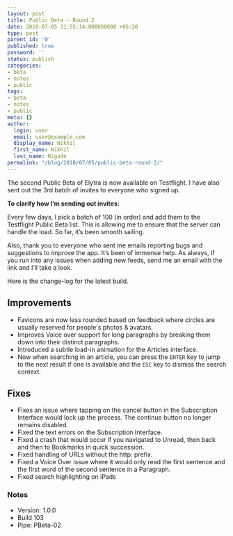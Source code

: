 ```yaml
---
layout: post
title: Public Beta - Round 2
date: 2018-07-05 11:55:14.000000000 +05:30
type: post
parent_id: '0'
published: true
password: ''
status: publish
categories:
- beta
- notes
- public
tags:
- beta
- notes
- public
meta: {}
author:
  login: user
  email: user@example.com
  display_name: Nikhil
  first_name: Nikhil
  last_name: Nigade
permalink: "/blog/2018/07/05/public-beta-round-2/"
---
```

<p>The second Public Beta of Elytra is now available on Testflight. I have also sent out the 3rd batch of invites to everyone who signed up. </p>
<p><strong>To clarify how I’m sending out invites:</strong></p>
<p>Every few days, I pick a batch of 100 (in order) and add them to the Testflight Public Beta list. This is allowing me to ensure that the server can handle the load. So far, it’s been smooth sailing. </p>
<p>Also, thank you to everyone who sent me emails reporting bugs and suggestions to improve the app. It’s been of immense help. As always, if you run into any issues when adding new feeds, send me an email with the link and I’ll take a look. </p>
<p>Here is the change-log for the latest build.  </p>
<h2>Improvements</h2>
<ul>
<li>Favicons are now less rounded based on feedback where circles are usually reserved for people's photos &amp; avatars.</li>
<li>Improves Voice over support for long paragraphs by breaking them down into their distinct paragraphs. </li>
<li>Introduced a subtle load-in animation for the Articles interface.</li>
<li>Now when searching in an article, you can press the <code>ENTER</code> key to jump to the next result if one is available and the <code>ESC</code> key to dismiss the search context.</li>
</ul>
<h2>Fixes</h2>
<ul>
<li>Fixes an issue where tapping on the cancel button in the Subscription Interface would lock up the process. The continue button no longer remains disabled. </li>
<li>Fixed the text errors on the Subscription Interface.</li>
<li>Fixed a crash that would occur if you navigated to Unread, then back and then to Bookmarks in quick succession. </li>
<li>Fixed handling of URLs without the http: prefix. </li>
<li>Fixed a Voice Over issue where it would only read the first sentence and the first word of the second sentence in a Paragraph. </li>
<li>Fixed search highlighting on iPads</li>
</ul>
<h3>Notes</h3>
<ul>
<li>Version: 1.0.0</li>
<li>Build 103</li>
<li>Pipe: PBeta-02</li>
</ul>
